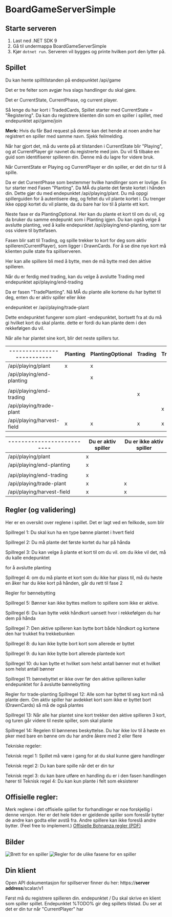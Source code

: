 # BoardGameServerSimple

## Starte serveren

1. Last ned .NET SDK 9
2. Gå til undermappa BoardGameServerSimple
3. Kjør `dotnet run`. Serveren vil bygges og printe hvilken port den lytter på.

## Spillet


Du kan hente spilltilstanden på endepunktet /api/game

Det er tre felter som avgjør hva slags handlinger du skal gjøre. 

Det er CurrentState, CurrentPhase, og current player.

Så lenge du har kort i TradedCards, 
Spillet starter med CurrentState = "Registering".
Da kan du registrere klienten din som en spiller i spillet, med endepunktet
api/game/join

**Merk:** Hvis du får Bad request på denne kan det hende at noen andre har registrert en spiller med samme navn. Sjekk feilmelding. 

Når har gjort det, må du vente på at tilstanden i CurrentState blir "Playing", og at
CurrentPlayer gir navnet du registrerte med join. 
Du vil få tilbake en guid som identifiserer spilleren din. Denne må du lagre for videre
bruk.

Når CurrentState er Playing og CurrentPlayer er din spiller, er det din tur til å
spille.

Da er det CurrentPhase som bestemmer hvilke handlinger som er lovlige.
En tur starter med Fasen "Planting". Da MÅ du plante det første kortet i hånden din. 
Dette gjør du med endepunktet 
/api/playing/plant. 
Du må oppgi spillerguiden for å autentisere deg, og feltet du vil plante kortet i. Du
trenger ikke oppgi kortet du vil plante, da du bare har lov til å plante ett kort.

Neste fase er da PlantingOptional. Her kan du plante et kort til om du vil, og da bruker
du samme endepunkt som i Planting igjen.
Du kan også velge å avslutte planting, ved å kalle endepunktet
/api/playing/end-planting,
som tar oss videre til byttefasen. 

Fasen blir satt til Trading, og spille trekker to kort for deg som aktiv
spilleren(CurrentPlayer), som ligger i DrawnCards. For å se dine nye kort må klienten 
pulle state fra spillserveren.

Her kan alle spillere bli med å bytte, men de må bytte med den aktive spilleren. 

Når du er ferdig med trading, kan du velge å avslutte Trading med endepunktet
api/playing/end-trading

Da er fasen "TradePlanting".
Nå MÅ du plante alle kortene du har byttet til deg, enten du er aktiv spiller eller ikke

endepunktet er /api/playing/trade-plant

Dette endepunktet fungerer som plant -endepunktet, bortsett fra at du må gi hvilket kort
du skal plante. dette er fordi du kan plante dem i den rekkefølgen du vil.

Når alle har plantet sine kort, blir det neste spillers tur.



|--------------------------|Planting|PlantingOptional|Trading|Tradeplanting|
|--------------------------|--------|----------------|-------|-------------|
|/api/playing/plant        |       x|               x|       |             |
|/api/playing/end-planting |        |               x|       |             |
|                          |        |                |       |             |
|/api/playing/end-trading  |        |                |      x|             |
|/api/playing/trade-plant  |        |                |       |            x|
|/api/playing/harvest-field|       x|              x |      x|            x|


|--------------------------|Du er aktiv spiller|Du er ikke aktiv spiller|
|--------------------------|-------------------|------------------------|
|/api/playing/plant        |                  x|                        |
|/api/playing/end-planting |                  x|                        |
|                          |                   |                        |
|/api/playing/end-trading  |                  x|                        |
|/api/playing/trade-plant  |                  x|                       x|
|/api/playing/harvest-field|                  x|                       x|


## Regler (og validering)
Her er en oversikt over reglene i spillet. Det er lagt ved en feilkode, som blir 

Spillregel 1: Du skal kun ha en type bønne plantet i hvert field

Spillregel 2: Du må plante det første kortet du har på hånda

Spillregel 3: Du kan velge å plante et kort til om du vil. om du ikke vil det, må du kalle endepunktet

for å avslutte planting

Spillregel 4: om du må plante et kort som du ikke har plass til, må du høste en åker
har du ikke kort på hånden, går du rett til fase 2


Regler for bønnebytting

Spillregel 5: Bønner kan ikke byttes mellom to spillere som ikke er aktive.

Spillregel 6: Du kan bytte vekk håndkort uansett hvor i rekkefølgen du har dem på hånda

Spillregel 7: Den aktive spilleren kan bytte bort både håndkort og kortene den har trukket fra
trekkebunken

Spillregel 8: du kan ikke bytte bort kort som allerede er byttet

Spillregel 9: du kan ikke bytte bort allerede plantede kort

Spillregel 10: du kan bytte et hvilket som helst antall bønner mot et hvilket som helst antall bønner

Spillregel 11: bønnebyttet er ikke over før den aktive spilleren kaller endepunktet for å avslutte
bønnebytting

Regler for trade-planting
Spillregel 12: Alle som har byttet til seg kort må nå plante dem. Om aktiv spiller har avdekket kort
som ikke er byttet bort (DrawnCards) så må de også plantes

Spillregel 13: Når alle har plantet sine kort trekker den aktive spilleren 3 kort, og turen går videre
til neste spiller, som skal plante

Spillregel 14: Regelen til bønnenes beskyttelse. Du har ikke lov til å høste en pker med bare
en bønne om du har andre åkere med 2 eller flere

Tekniske regeler:

Teknisk regel 1: Spillet må være i gang for at du skal kunne gjøre handlinger

Teknisk regel 2: Du kan bare spille når det er din tur

Teknisk regel 3: du kan bare utføre en handling du er i den fasen handlingen hører til
Teknisk regel 4: Du kan kun plante i felt som eksisterer
## Offisielle regler: 
Merk reglene i det offisielle spillet for forhandlinger er noe forskjellig i denne versjon. Her er det hele tiden er gjeldende spiller som foreslår bytter de andre kan godta eller avstå fra. Andre spillere kan ikke foreslå andre bytter. (Feel free to implement.)
[Offisielle Bohnanza regler (PDF)](https://www.riograndegames.com/wp-content/uploads/2013/02/Bohnanza-Rules.pdf)

## Bilder
![Brett for en spiller](https://github.com/kaifriis/BoardGameServerSimple/blob/master/regler.jpg)
![Regler for de ulike fasene for en spiller](https://github.com/kaifriis/BoardGameServerSimple/blob/master/spill.jpg)


## Din klient
Open API dokumentasjon for spillserver finner du her: 
https://**server address**/scalar/v1

Først må du registrere spilleren din. endepunktet /
Du skal skrive en klient som spiller spillet. Endepunktet %TODO% gir deg spillets
tilstad. Du ser at det er din tur når "CurrentPlayer" har 

